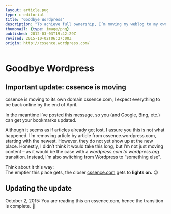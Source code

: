 ```yaml
---
layout: article.pug
type: c-editorial
title: "Goodbye Wordpress"
description: "To achieve full ownership, I’m moving my weblog to my own domain."
thumbnail: {type: image/png}
published: 2012-03-03T19:42:29Z
revised: 2015-10-02T06:27:00Z
origin: http://cssence.wordpress.com/
---
```


# Goodbye Wordpress

## Important update: cssence is moving

cssence is moving to its own domain cssence.com, I expect everything to be back online by the end of April.

In the meantime I’ve posted this message, so you (and Google, Bing, etc.) can get your bookmarks updated.

Although it seems as if articles already got lost, I assure you this is not what happened. I’m removing article by article from cssence.wordpress.com, starting with the newest. However, they do not yet show up at the new place. Honestly, I didn’t think it would take this long, but I’m not just moving content – as it would be the case with a _wordpress.com to wordpress.org_ transition. Instead, I’m also switching from Wordpress to “something else”.

Think about it this way:  
The emptier this place gets, the closer [cssence.com](https://cssence.com/) gets to **lights on.** 😉

## Updating the update

<time id="update-1" class="update" datetime="2015-10-02">October 2, 2015:</time> You are reading this on cssence.com, hence the transition is complete. 🚀
